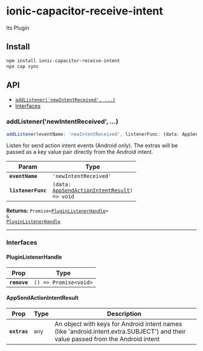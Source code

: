 # ionic-capacitor-receive-intent

Its Plugin

## Install

```bash
npm install ionic-capacitor-receive-intent
npx cap sync
```

## API

<docgen-index>

* [`addListener('newIntentReceived', ...)`](#addlistenernewintentreceived)
* [Interfaces](#interfaces)

</docgen-index>

<docgen-api>
<!--Update the source file JSDoc comments and rerun docgen to update the docs below-->

### addListener('newIntentReceived', ...)

```typescript
addListener(eventName: 'newIntentReceived', listenerFunc: (data: AppSendActionIntentResult) => void) => Promise<PluginListenerHandle> & PluginListenerHandle
```

Listen for send action intent events (Android only). The extras will be passed as a key value pair
directly from the Android intent.

| Param              | Type                                                                                               |
| ------------------ | -------------------------------------------------------------------------------------------------- |
| **`eventName`**    | <code>'newIntentReceived'</code>                                                                   |
| **`listenerFunc`** | <code>(data: <a href="#appsendactionintentresult">AppSendActionIntentResult</a>) =&gt; void</code> |

**Returns:** <code>Promise&lt;<a href="#pluginlistenerhandle">PluginListenerHandle</a>&gt; & <a href="#pluginlistenerhandle">PluginListenerHandle</a></code>

--------------------


### Interfaces


#### PluginListenerHandle

| Prop         | Type                                      |
| ------------ | ----------------------------------------- |
| **`remove`** | <code>() =&gt; Promise&lt;void&gt;</code> |


#### AppSendActionIntentResult

| Prop         | Type             | Description                                                                                                                       |
| ------------ | ---------------- | --------------------------------------------------------------------------------------------------------------------------------- |
| **`extras`** | <code>any</code> | An object with keys for Android intent names (like 'android.intent.extra.SUBJECT') and their value passed from the Android intent |

</docgen-api>
